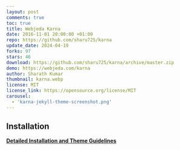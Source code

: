 ```yaml
---
layout: post
comments: true
toc: true
title: Webjeda Karna
date: 2016-11-01 20:00:00 +01:00
repo: https://github.com/sharu725/karna
update_date: 2024-04-19
forks: 97
stars: 46
download: https://github.com/sharu725/karna/archive/master.zip
demo: https://webjeda.com/karna
author: Sharath Kumar
thumbnail: karna.webp
license: MIT
license_link: https://opensource.org/license/MIT
carousel:
  - 'karna-jekyll-theme-screenshot.png'
---
```


## Installation

[**Detailed Installation and Theme Guidelines**](https://blog.webjeda.com/jekyll-themes/)
